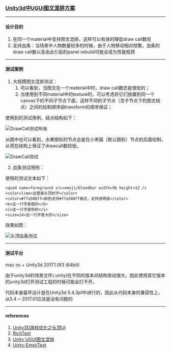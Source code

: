 

### [Unity3d中UGUI图文混排方案](https://github.com/lixianmin/richtext/blob/master/readme.md)

---
#### 设计目的

1. 在同一个material中支持图文混排，这样可以有效的降低draw call数目
2. 支持血条：当场景中人物数量较多的时候，由于人物移动相对频繁，血条的draw call数以及由此引起的panel rebuild可能会成为性能瓶颈

---
#### 测试案例

1. 大规模图文混排测试：
	1. 可以看到，当图文在一个material中时，draw call数还是很低的；
	2. 当使用到不同material中的texture时，可以考虑将它们放置到同一个canvas下的不同子节点下面，这样不同的子节点（含子节点下的图文结点）之间的绘制顺序由transform的顺序保证；

使用到的测试用例，结点结构如下：

![DrawCall测试布局](https://raw.githubusercontent.com/lixianmin/richtext/master/readme/images/drawcall-layout.jpg)

 从图中也可以看到，水果图标的节点总是在小黑猫（默认图标）节点的后面绘制，从而在结构上保证了drawcall数较低。

![DrawCall测试](https://raw.githubusercontent.com/lixianmin/richtext/master/readme/images/drawcall-test.jpg)


2. 血条测试用例：

使用的测试文本如下：

```
<quad name=foreground src=emoji/bloodbar width=96 height=12 />
<color=lime>这里是头顶的字</color>
<color=#ffa500ff>颜色支持#ffa500ff格式，支持透明度</color>
<b>这一行字是粗的</b>
<i>这一行字是斜的</i>
<size=24>这一行字是大的</size>
```
效果如图：

![头顶血条测试](https://raw.githubusercontent.com/lixianmin/richtext/master/readme/images/bloodbar-test.jpg)

---
#### 测试平台

mac os + Unity3d 2017.1.0f3 (64bit)

由于unity3d的场景文件(.unity)在不同的版本间结构改动很大，因此使用其它版本的unity3d打开测试工程的时候可能会打不开。

代码本身最早设计是在Unity3d 5.4.3p1中进行的，因此从代码本身的兼容性上，从5.4 ~ 2017.01应该是没有问题的

---
#### references

1. [Unity3D游戏优化之头顶UI](https://zhuanlan.zhihu.com/p/25670078)
2. [RichText](https://docs.unity3d.com/Manual/StyledText.html)
3.  [Unity UGUI图文混排](http://blog.csdn.net/column/details/13021.html)
4. [Unity-EmojiText](https://github.com/carlosCn/Unity-EmojiText)

